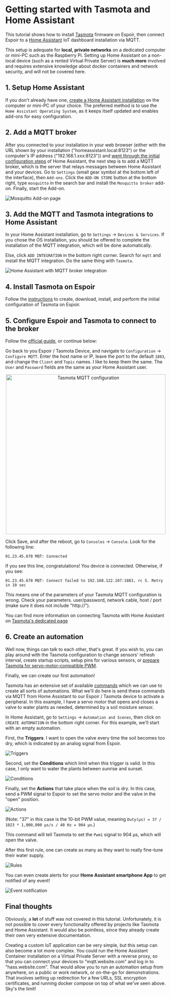 # Getting started with Tasmota and Home Assistant

This tutorial shows how to install [Tasmota](https://tasmota.github.io/docs/) firmware on Espoir, then connect Espoir to a [Home Assistant](https://www.home-assistant.io/) IoT dashboard installation via MQTT.

This setup is adequate for **local, private networks** on a dedicated computer or mini-PC such as the Raspberry Pi. Setting up Home Assistant on a non-local device (such as a rented Virtual Private Server) is **much more** involved and requires extensive knowledge about docker containers and network security, and will not be covered here.

## 1. Setup Home Assistant

If you don't already have one, [create a Home Assistant installation](https://www.home-assistant.io/installation/) on the computer or mini-PC of your choice. The preferred method is to use the `Home Assistant Operating System`, as it keeps itself updated and enables add-ons for easy configuration.

## 2. Add a MQTT broker

After you connected to your installation in your web browser (either with the URL shown by your installation ("homeassistant.local:8123") or the computer's IP address ("192.168.1.xxx:8123")) and [went through the initial configuration steps](https://www.home-assistant.io/getting-started/onboarding) of Home Assistant, the next step is to add a MQTT broker, which is the server that relays messages between Home Assistant and your devices. Go to `Settings` (small gear symbol at the bottom left of the interface), then `Add-ons`. Click the `ADD-ON STORE` button at the bottom right, type `mosquitto` in the search bar and install the `Mosquitto broker` add-on. Finally, start the Add-on.

![Mosquitto Add-on page](./hass-mosquitto-broker.png)

## 3. Add the MQTT and Tasmota integrations to Home Assistant

In your Home Assistant installation, go to `Settings` -> `Devices & Services`. If you chose the OS installation, you should be offered to complete the installation of the MQTT integration, which will be done automatically. 

Else, click `ADD INTEGRATION` in the bottom right corner. Search for `mqtt` and install the MQTT integration. Do the same thing with `Tasmota`.

![Home Assistant with MQTT broker integration](./hass-mqtt-tasmota-integrations.png)

## 4. Install Tasmota on Espoir

Follow the [instructions](https://docs.connaxio.com/espoir/software.html#tasmota) to create, download, install, and perform the initial configuration of Tasmota on Espoir.

## 5. Configure Espoir and Tasmota to connect to the broker
Follow the [official guide](https://tasmota.github.io/docs/MQTT/#configure-mqtt-using-webui), or continue below:

Go back to you Espoir / Tasmota Device, and navigate to `Configuration` -> `Configure MQTT`. Enter the host name or IP, leave the port to the default `1883`, and change the `Client` and `Topic` names. I like to keep them the same. The `User` and `Password` fields are the same as your Home Assistant user.

<center>

<img src="./tasmota-mqtt-config.png" alt="Tasmota MQTT configuration" height=500 />

</center>

Click Save, and after the reboot, go to `Consoles` -> `Console`. Look for the following line:

```
01.23.45.678 MQT: Connected
```

If you see this line, congratulations! You device is connected. Otherwise, if you see:

```
01.23.45.678 MQT: Connect failed to 192.168.122.107:1883, rc 5. Retry in 10 sec
```

This means one of the parameters of your Tasmota MQTT configuration is wrong. Check your parameters. user/password, network cable, host / port (make sure it does not include "http://").

You can find more information on connecting Tasmota with Home Assistant on [Tasmota's dedicated page](https://tasmota.github.io/docs/Home-Assistant/#tasmota-integration)

## 6. Create an automation

Well now, things can talk to each other, that's great. If you wish to, you can play around with the Tasmota configuration to change sensors' refresh interval, create startup scripts, setup pins for various sensors, or [prepare Tasmota for servo-motor-compatible PWM](https://tasmota.github.io/docs/Peripherals/#pwm). 

Finally, we can create our first automation!

Tasmota has an extensive set of available [commands](https://tasmota.github.io/docs/Commands/) which we can use to create all sorts of automations. What we'll do here is send these commands via MQTT from Home Assistant to our Espoir / Tasmota device to activate a peripheral. In this example, I have a servo motor that opens and closes a valve to water plants as needed, determined by a soil moisture sensor.

In Home Assistant, go to `Settings` -> `Automation and Scenes`, then click on `CREATE AUTOMATION` in the bottom right corner. For this example, we'll start with an empty automation.

First, the **Triggers**. I want to open the valve every time the soil becomes too dry, which is indicated by an analog signal from Espoir.

![Triggers](./hass-triggers.png)

Second, set the **Conditions** which limit when this trigger is valid. In this case, I only want to water the plants between sunrise and sunset.

![Conditions](./hass-conditions.png)

Finally, set the **Actions** that take place when the soil is dry. In this case, send a PWM signal to Espoir to set the servo motor and the valve in the "open" position.

![Actions](./hass-actions.png)

(Note: "37" in this case is the 10-bit PWM value, meaning `Duty(μs) = 37 / 1023 * 1,000,000 μs/s / 40 Hz = 904 μs`.)

This command will tell Tasmota to set the `Pwm1` signal to 904 μs, which will open the valve.

After this first rule, one can create as many as they want to really fine-tune their water supply.

![Rules](./hass-rules.png)

You can even create alerts for your **Home Assistant smartphone App** to get notified of any event!

![Event notification](./hass-notification.png)

## Final thoughts

Obviously, a **lot** of stuff was not covered in this tutorial. Unfortunately, it is not possible to cover every functionality offered by projects like Tasmota and Home Assistant. It would also be pointless, since they already create their own very extensive documentation.

Creating a custom IoT application can be very simple, but this setup can also become a lot more complex. You could run the Home Assistant Container installation on a Virtual Private Server with a reverse proxy, so that you can connect your devices to "mqtt.website.com" and log in to "hass.website.com". That would allow you to run an automation setup from anywhere, on a public or work network, or on-the-go for demonstrations. That involves setting up redirection for a few URLs, SSL encryption certificates, and running docker compose on top of what we've seen above. Sky's the limit!

